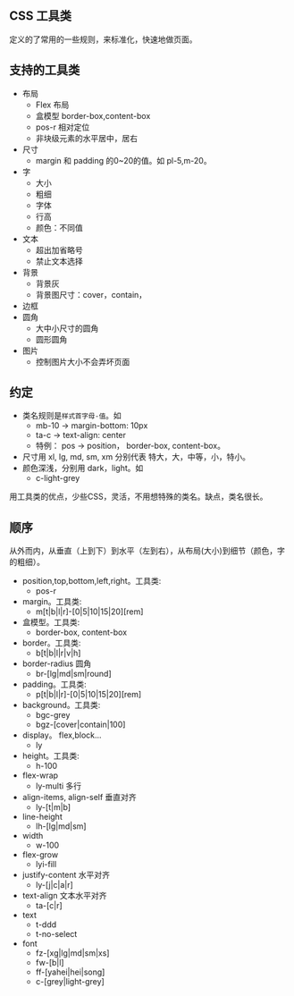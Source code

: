 ## CSS 工具类
定义的了常用的一些规则，来标准化，快速地做页面。

## 支持的工具类
* 布局
  * Flex 布局
  * 盒模型 border-box,content-box
  * pos-r 相对定位
  * 非块级元素的水平居中，居右
* 尺寸
  * margin 和 padding 的0~20的值。如 pl-5,m-20。
* 字
  * 大小
  * 粗细
  * 字体
  * 行高
  * 颜色：不同值
* 文本
  * 超出加省略号
  * 禁止文本选择
* 背景
  * 背景灰
  * 背景图尺寸：cover，contain，
* 边框
* 圆角
  * 大中小尺寸的圆角
  * 圆形圆角
* 图片
  * 控制图片大小不会弄坏页面

## 约定
* 类名规则是`样式首字母-值`。如
  * mb-10 -> margin-bottom: 10px
  * ta-c -> text-align: center
  * 特例： pos -> position， border-box, content-box。 
* 尺寸用 xl, lg, md, sm, xm 分别代表 特大，大，中等，小，特小。
* 颜色深浅，分别用 dark，light。如
  * c-light-grey


用工具类的优点，少些CSS，灵活，不用想特殊的类名。缺点，类名很长。


## 顺序
从外而内，从垂直（上到下）到水平（左到右），从布局(大小)到细节（颜色，字的粗细）。

* position,top,bottom,left,right。工具类:
  * pos-r
* margin。工具类:
  * m[t|b|l|r]-[0|5|10|15|20][rem]
* 盒模型。工具类:
  * border-box, content-box
* border。工具类:
  * b[t|b|l|r|v|h]
* border-radius 圆角
  * br-[lg|md|sm|round]
* padding。工具类:
  * p[t|b|l|r]-[0|5|10|15|20][rem]
* background。工具类:
  * bgc-grey
  * bgz-[cover|contain|100]
* display。 flex,block...
  * ly
* height。工具类:
  * h-100
* flex-wrap
  * ly-multi 多行
* align-items, align-self 垂直对齐
  * ly-[t|m|b]
* line-height
  * lh-[lg|md|sm]
* width
  * w-100
* flex-grow
  * lyi-fill
* justify-content 水平对齐
  * ly-[j|c|a|r]
* text-align 文本水平对齐
  * ta-[c|r]
* text
  * t-ddd
  * t-no-select
* font
  * fz-[xg|lg|md|sm|xs]
  * fw-[b|l]
  * ff-[yahei|hei|song]
  * c-[grey|light-grey]